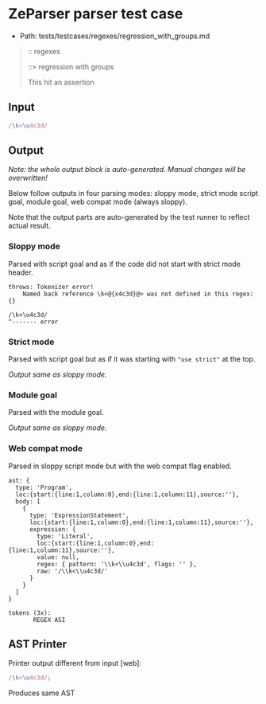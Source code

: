 # ZeParser parser test case

- Path: tests/testcases/regexes/regression_with_groups.md

> :: regexes
>
> ::> regression with groups
>
> This hit an assertion

## Input

`````js
/\k<\u4c3d/
`````

## Output

_Note: the whole output block is auto-generated. Manual changes will be overwritten!_

Below follow outputs in four parsing modes: sloppy mode, strict mode script goal, module goal, web compat mode (always sloppy).

Note that the output parts are auto-generated by the test runner to reflect actual result.

### Sloppy mode

Parsed with script goal and as if the code did not start with strict mode header.

`````
throws: Tokenizer error!
    Named back reference \k<@{x4c3d}@> was not defined in this regex: {}

/\k<\u4c3d/
^------- error
`````

### Strict mode

Parsed with script goal but as if it was starting with `"use strict"` at the top.

_Output same as sloppy mode._

### Module goal

Parsed with the module goal.

_Output same as sloppy mode._

### Web compat mode

Parsed in sloppy script mode but with the web compat flag enabled.

`````
ast: {
  type: 'Program',
  loc:{start:{line:1,column:0},end:{line:1,column:11},source:''},
  body: [
    {
      type: 'ExpressionStatement',
      loc:{start:{line:1,column:0},end:{line:1,column:11},source:''},
      expression: {
        type: 'Literal',
        loc:{start:{line:1,column:0},end:{line:1,column:11},source:''},
        value: null,
        regex: { pattern: '\\k<\\u4c3d', flags: '' },
        raw: '/\\k<\\u4c3d/'
      }
    }
  ]
}

tokens (3x):
       REGEX ASI
`````


## AST Printer

Printer output different from input [web]:

````js
/\k<\u4c3d/;
````

Produces same AST
